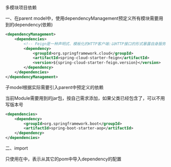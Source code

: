 多模块项目依赖

一、在parent model中，使用dependencyManagement预定义所有模块需要用到的dependency(依赖)

```xml
<dependencyManagement>
    <dependencies>
        <!-- Feign是一种声明式、模板化的HTTP客户端:以HTTP接口的形式暴露自身服务 -->
        <dependency>
            <groupId>org.springframework.cloud</groupId>
            <artifactId>spring-cloud-starter-feign</artifactId>
            <version>${spring-cloud-starter-feign.version}</version>
        </dependency>
    </dependencies>
</dependencyManagement>
```

子model根据实际需要引入parent中预定义的依赖

当前Module需要用到的jar包，按自己需求添加，如果父类已经包含了，可以不用写版本号

```xml
<dependencies>
    <dependency>
        <groupId>org.springframework.boot</groupId>
        <artifactId>spring-boot-starter-aop</artifactId>
    </dependency>
</dependencies>
```



二、<scope>import</scope>

只使用在<dependencyManagement>中，表示从其它的pom中导入dependency的配置

